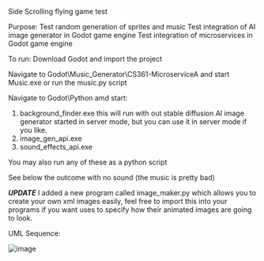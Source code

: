Side Scrolling flying game test

Purpose:
Test random generation of sprites and music
Test integration of AI image generator in Godot game engine
Test integration of microservices in Godot game engine

To run:
Download Godot and import the project

Navigate to
Godot\Music_Generator\CS361-MicroserviceA and start Music.exe or run the music.py script

Navigate to
Godot\Python amd start:
1. background_finder.exe this will run with out stable diffusion AI image generator started in server mode, but you can use it in server mode if you like.
2. image_gen_api.exe
3. sound_effects_api.exe

You may also run any of these as a python script


See below the outcome with no sound (the music is pretty bad)




***UPDATE***
I added a new program called  image_maker.py which allows you to create your own xml images easily, feel free to import this into your programs if you want uses to specify how their animated images are going to look.

UML Sequence:


![image](https://github.com/Diamond-Dan/361_project/assets/27791262/4b62b506-df23-4c54-a07e-81778e891067)

